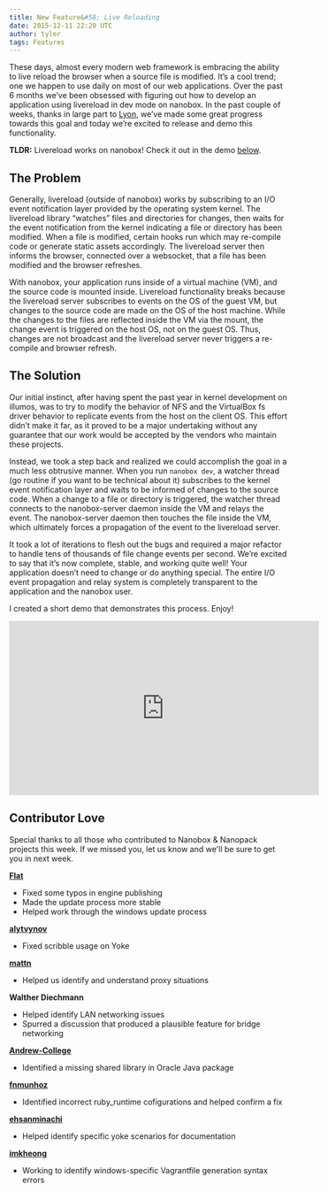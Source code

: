 ```yaml
---
title: New Feature&#58; Live Reloading
date: 2015-12-11 22:20 UTC
author: tyler
tags: Features
---
```


These days, almost every modern web framework is embracing the ability to live reload the browser when a source file is modified. It’s a cool trend; one we happen to use daily on most of our web applications. Over the past 6 months we’ve been obsessed with figuring out how to develop an application using livereload in dev mode on nanobox. In the past couple of weeks, thanks in large part to [Lyon](https://github.com/lyondhill), we’ve made some great progress towards this goal and today we’re excited to release and demo this functionality.

**TLDR:** Livereload works on nanobox! Check it out in the demo [below](#video-demo). 

## The Problem

Generally, livereload (outside of nanobox) works by subscribing to an I/O event notification layer provided by the operating system kernel. The livereload library “watches” files and directories for changes, then waits for the event notification from the kernel indicating a file or directory has been modified. When a file is modified, certain hooks run which may re-compile code or generate static assets accordingly. The livereload server then informs the browser, connected over a websocket, that a file has been modified and the browser refreshes.

With nanobox, your application runs inside of a virtual machine (VM), and the source code is mounted inside. Livereload functionality breaks because the livereload server subscribes to events on the OS of the guest VM, but changes to the source code are made on the OS of the host machine. While the changes to the files are reflected inside the VM via the mount, the change event is triggered on the host OS, not on the guest OS. Thus, changes are not broadcast and the livereload server never triggers a re-compile and browser refresh.

## The Solution

Our initial instinct, after having spent the past year in kernel development on illumos, was to try to modify the behavior of NFS and the VirtualBox fs driver behavior to replicate events from the host on the client OS. This effort didn’t make it far, as it proved to be a major undertaking without any guarantee that our work would be accepted by the vendors who maintain these projects. 

Instead, we took a step back and realized we could accomplish the goal in a much less obtrusive manner. When you run `nanobox dev`, a watcher thread (go routine if you want to be technical about it) subscribes to the kernel event notification layer and waits to be informed of changes to the source code. When a change to a file or directory is triggered, the watcher thread connects to the nanobox-server daemon inside the VM and relays the event. The nanobox-server daemon then touches the file inside the VM, which ultimately forces a propagation of the event to the livereload server. 

It took a lot of iterations to flesh out the bugs and required a major refactor to handle tens of thousands of file change events per second. We’re excited to say that it’s now complete, stable, and working quite well! Your application doesn’t need to change or do anything special. The entire I/O event propagation and relay system is completely transparent to the application and the nanobox user.

I created a short demo that demonstrates this process. Enjoy!

<div class="video" id="video-demo">
  <iframe width="560" height="315" src="https://www.youtube.com/embed/Donrr7YXkak?rel=0&amp;showinfo=0" frameborder="0" allowfullscreen></iframe>
</div>

## Contributor Love
Special thanks to all those who contributed to Nanobox & Nanopack projects this week. If we missed you, let us know and we'll be sure to get you in next week.

**[Flat](https://github.com/Flat)**  
- Fixed some typos in engine publishing  
- Made the update process more stable  
- Helped work through the windows update process  
  
**[alytvynov](https://github.com/alytvynov)**  
- Fixed scribble usage on Yoke  
  
**[mattn](https://github.com/mattn)**  
- Helped us identify and understand proxy situations  
  
**Walther Diechmann**  
- Helped identify LAN networking issues  
- Spurred a discussion that produced a plausible feature for bridge networking  
  
**[Andrew-College](https://github.com/Andrew-College)**  
- Identified a missing shared library in Oracle Java package  
  
**[fnmunhoz](https://github.com/fnmunhoz)**  
- Identified incorrect ruby_runtime cofigurations and helped confirm a fix  
  
**[ehsanminachi](https://github.com/ehsanminachi)**  
- Helped identify specific yoke scenarios for documentation  
  
**[imkheong](https://github.com/imkheong)**  
- Working to identify windows-specific Vagrantfile generation syntax errors  